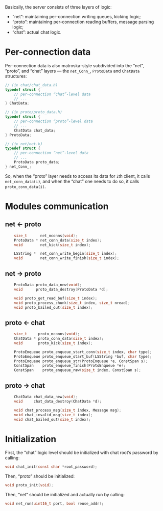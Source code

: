 Basically, the server consists of three layers of logic:

* “net“: maintaining per-connection writing queues, kicking logic;
* “proto”: maintaining per-connection reading buffers, message parsing logic;
* “chat”: actual chat logic.

Per-connection data
===

Per-connection data is also matroska-style subdivided into the “net”, “proto”, and “chat” layers — the `net_Conn_`, `ProtoData` and `ChatData` structures:

````c
// (in chat/chat_data.h)
typedef struct {
    // per-connection “chat”-level data
    // ...
} ChatData;

// (in proto/proto_data.h)
typedef struct {
    // per-connection “proto”-level data
    // ...
    ChatData chat_data;
} ProtoData;

// (in net/net.h)
typedef struct {
    // per-connection “net”-level data
    // ...
    ProtoData proto_data;
} net_Conn_;
````

So, when the “proto” layer needs to access its data for `i`th client, it calls `net_conn_data(i)`, and when the “chat” one needs to do so, it calls `proto_conn_data(i)`.

Modules communication
===

net ← proto
-----------

````c
    size_t      net_nconns(void);
    ProtoData * net_conn_data(size_t index);
    void        net_kick(size_t index);

    LSString *  net_conn_write_begin(size_t index);
    void        net_conn_write_finish(size_t index);
````

net → proto
-----------

````c
    ProtoData proto_data_new(void);
    void      proto_data_destroy(ProtoData *d);

    void proto_get_read_buf(size_t index);
    void proto_process_chunk(size_t index, size_t nread);
    void proto_bailed_out(size_t index);
````

proto ← chat
------------

````c
    size_t     proto_nconns(void);
    ChatData * proto_conn_data(size_t index);
    void       proto_kick(size_t index);

    ProtoEnqueue proto_enqueue_start_conn(size_t index, char type);
    ProtoEnqueue proto_enqueue_start_buf(LSString *buf, char type);
    ProtoEnqueue proto_enqueue_str(ProtoEnqueue *e, ConstSpan s);
    ConstSpan    proto_enqueue_finish(ProtoEnqueue *e);
    ConstSpan    proto_enqueue_raw(size_t index, ConstSpan s);
````

proto → chat
------------

````c
    ChatData chat_data_new(void);
    void     chat_data_destroy(ChatData *d);

    void chat_process_msg(size_t index, Message msg);
    void chat_invalid_msg(size_t index);
    void chat_bailed_out(size_t index);
````

Initialization
===
First, the “chat” logic level should be initialized with chat root’s password by calling:

````c
void chat_init(const char *root_password);
````

Then, “proto” should be initialized:

````c
void proto_init(void);
````

Then, “net” should be initialized and actually run by calling:

````c
void net_run(uint16_t port, bool reuse_addr);
````
